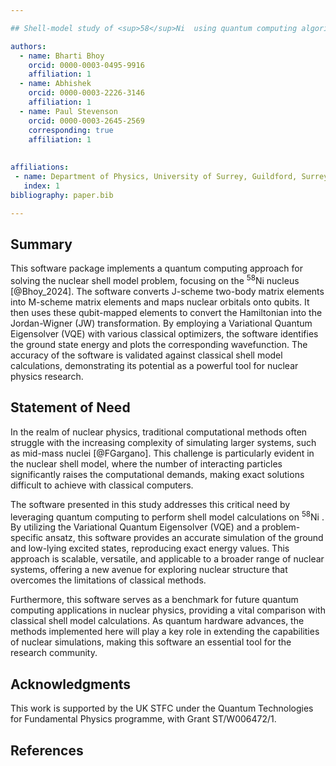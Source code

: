 ```yaml
---

## Shell-model study of <sup>58</sup>Ni  using quantum computing algorithm

authors:
  - name: Bharti Bhoy
    orcid: 0000-0003-0495-9916
    affiliation: 1 
  - name: Abhishek
    orcid: 0000-0003-2226-3146
    affiliation: 1
  - name: Paul Stevenson
    orcid: 0000-0003-2645-2569
    corresponding: true  
    affiliation: 1
 
    
affiliations:
 - name: Department of Physics, University of Surrey, Guildford, Surrey, GU2 7XH, United Kingdom
   index: 1
bibliography: paper.bib

---
```



## Summary

This software package implements a quantum computing approach for solving the nuclear shell model problem, focusing on the <sup>58</sup>Ni  nucleus [@Bhoy_2024]. The software converts J-scheme two-body matrix elements into M-scheme matrix elements and maps nuclear orbitals onto qubits. It then uses these qubit-mapped elements to convert the Hamiltonian into the Jordan-Wigner (JW) transformation. By employing a Variational Quantum Eigensolver (VQE) with various classical optimizers, the software identifies the ground state energy and plots the corresponding wavefunction. The accuracy of the software is validated against classical shell model calculations, demonstrating its potential as a powerful tool for nuclear physics research.

## Statement of Need

In the realm of nuclear physics, traditional computational methods often struggle with the increasing complexity of simulating larger systems, such as mid-mass nuclei [@FGargano]. This challenge is particularly evident in the nuclear shell model, where the number of interacting particles significantly raises the computational demands, making exact solutions difficult to achieve with classical computers.

The software presented in this study addresses this critical need by leveraging quantum computing to perform shell model calculations on <sup>58</sup>Ni . By utilizing the Variational Quantum Eigensolver (VQE) and a problem-specific ansatz, this software provides an accurate simulation of the ground and low-lying excited states, reproducing exact energy values. This approach is scalable, versatile, and applicable to a broader range of nuclear systems, offering a new avenue for exploring nuclear structure that overcomes the limitations of classical methods.

Furthermore, this software serves as a benchmark for future quantum computing applications in nuclear physics, providing a vital comparison with classical shell model calculations. As quantum hardware advances, the methods implemented here will play a key role in extending the capabilities of nuclear simulations, making this software an essential tool for the research community.

## Acknowledgments

This work is supported by the UK STFC under the Quantum Technologies for Fundamental Physics programme, with Grant ST/W006472/1.

## References